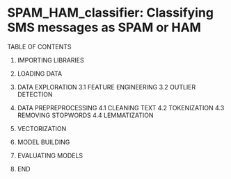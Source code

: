 # SPAM_HAM_classifier: Classifying SMS messages as SPAM or HAM

TABLE OF CONTENTS

1. IMPORTING LIBRARIES

2. LOADING DATA

3. DATA EXPLORATION
3.1 FEATURE ENGINEERING
3.2 OUTLIER DETECTION

4. DATA PREPREPROCESSING
4.1 CLEANING TEXT
4.2 TOKENIZATION
4.3 REMOVING STOPWORDS
4.4 LEMMATIZATION

5. VECTORIZATION

6. MODEL BUILDING

7. EVALUATING MODELS

8. END
